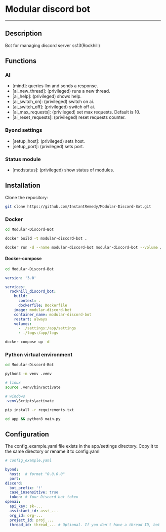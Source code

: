 # Modular discord bot

---

## Description

Bot for managing discord server ss13(Rockhill)

## Functions

### AI

- [mind]: queries llm and sends a response.
- [ai_new_thread]: (privileged) runs a new thread.
- [ai_help]: (privileged) shows help.
- [ai_switch_on]: (privileged) switch on ai.
- [ai_switch_off]: (privileged) switch off ai.
- [ai_max_requests]: (privileged) set max requests. Default is 10.
- [ai_reset_requests]: (privileged) reset requests counter.

### Byond settings

- [setup_host]: (privileged) sets host.
- [setup_port]: (privileged) sets port.

### Status module

- [modstatus]: (privileged) show status of modules.

## Installation

Clone the repository:

```bash
git clone https://github.com/InstantRemedy/Modular-Discord-Bot.git
```

### Docker

```bash
cd Modular-Discord-Bot
```

```bash
docker build -t modular-discord-bot .
```

```bash
docker run -d --name modular-discord-bot modular-discord-bot --volume /path/to/config:/app/config --volume /path/to/logs:/app/logs
```

#### Docker-compose

```bash
cd Modular-Discord-Bot
```

```yaml
version: '3.0'

services:
  rockhill_discord_bot:
    build:
      context: .
      dockerfile: Dockerfile
    image: modular-discord-bot
    container_name: modular-discord-bot
    restart: always
    volumes:
      - ./settings:/app/settings
      - ./logs:/app/logs
```

```bash
docker-compose up -d
```

### Python virtual environment

```bash
cd Modular-Discord-Bot
```

```bash
python3 -m venv .venv
```

```bash
# linux
source .venv/bin/activate
```

```powershell
# windows
.venv\Scripts\activate
```

```bash
pip install -r requirements.txt
```

```bash
cd app && python3 main.py
```

## Configuration

The config_example.yaml file exists in the app/settings directory. Copy it to the same directory or rename it to config.yaml

```yaml
# config_example.yaml

byond:
  host:  # format "0.0.0.0"
  port: 
discord:
  bot_prefix: '!'
  case_insensitive: true
  token: # Your Discord bot token
openai:
  api_key: sk-...
  assistant_id: asst_...
  org_id: org-...
  project_id: proj_...
  thread_id: thread_... # Optional. If you don't have a thread ID, bot will create a new one and save it to this file.
```
